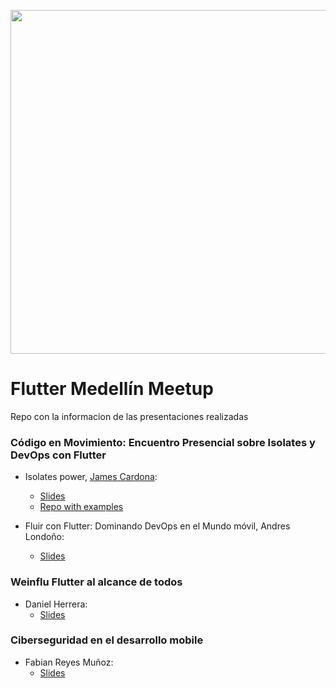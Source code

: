 <p align="center"><img src="https://secure.meetupstatic.com/photos/event/3/b/e/a/clean_502755338.webp" align="middle" width="550"></p> 

# Flutter Medellín Meetup
Repo con la informacion de las presentaciones realizadas

### Código en Movimiento: Encuentro Presencial sobre Isolates y DevOps con Flutter

- Isolates power, [James Cardona](https://github.com/jamescardona11):
	- [Slides](slides/decoding-isolates.pdf)
	- [Repo with examples](https://github.com/jamescardona11/isolates)

- Fluir con Flutter: Dominando DevOps en el Mundo móvil, Andres Londoño:
	- [Slides](slides/DevOps_for_Mobile_Development.pdf)


### Weinflu Flutter al alcance de todos

- Daniel Herrera:
	- [Slides](slides/Weinflu%20ppt.pdf)
	

### Ciberseguridad en el desarrollo mobile

- Fabian Reyes Muñoz:
	- [Slides](slides/Ciberseguridad%20en%20el%20desarrollo%20mobile.pdf)
